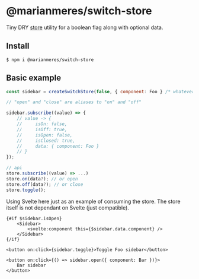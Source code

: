 # @marianmeres/switch-store

Tiny DRY [store](https://github.com/marianmeres/store) utility for a boolean flag along with optional data.

## Install

```shell
$ npm i @marianmeres/switch-store
```

## Basic example

```javascript
const sidebar = createSwitchStore(false, { component: Foo } /* whatever */);

// "open" and "close" are aliases to "on" and "off"

sidebar.subscribe((value) => {
	// value -> {
	//     isOn: false,
	//     isOff: true,
	//     isOpen: false,
	//     isClosed: true,
	//     data: { component: Foo }
	// }
});

// api
store.subscribe((value) => ...)
store.on(data?); // or open
store.off(data?); // or close
store.toggle();

```

Using Svelte here just as an example of consuming the store. The store itself
is not dependant on Svelte (just compatible).

```sveltehtml
{#if $sidebar.isOpen}
    <Sidebar>
        <svelte:component this={$sidebar.data.component} />
    </Sidebar>
{/if}

<button on:click={sidebar.toggle}>Toggle Foo sidebar</button>

<button on:click={() => sidebar.open({ component: Bar })}>
    Bar sidebar
</button>
```
